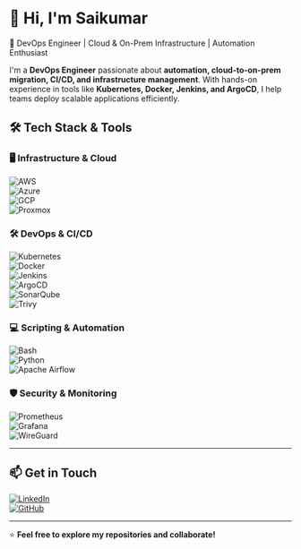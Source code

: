 # 👋 Hi, I'm Saikumar 

🚀 DevOps Engineer | Cloud & On-Prem Infrastructure | Automation Enthusiast  

I'm a **DevOps Engineer** passionate about **automation, cloud-to-on-prem migration, CI/CD, and infrastructure management**. With hands-on experience in tools like **Kubernetes, Docker, Jenkins, and ArgoCD**, I help teams deploy scalable applications efficiently.  

## 🛠️ **Tech Stack & Tools**  

### 🖥️ **Infrastructure & Cloud**  
![AWS](https://img.shields.io/badge/AWS-232F3E?style=for-the-badge&logo=amazon-aws&logoColor=white)  
![Azure](https://img.shields.io/badge/Azure-0078D4?style=for-the-badge&logo=microsoft-azure&logoColor=white)  
![GCP](https://img.shields.io/badge/Google%20Cloud-4285F4?style=for-the-badge&logo=google-cloud&logoColor=white)  
![Proxmox](https://img.shields.io/badge/Proxmox-E57000?style=for-the-badge&logo=proxmox&logoColor=white)  

### 🛠️ **DevOps & CI/CD**  
![Kubernetes](https://img.shields.io/badge/Kubernetes-326CE5?style=for-the-badge&logo=kubernetes&logoColor=white)  
![Docker](https://img.shields.io/badge/Docker-2496ED?style=for-the-badge&logo=docker&logoColor=white)  
![Jenkins](https://img.shields.io/badge/Jenkins-D24939?style=for-the-badge&logo=jenkins&logoColor=white)  
![ArgoCD](https://img.shields.io/badge/ArgoCD-EF5B25?style=for-the-badge&logo=argo&logoColor=white)  
![SonarQube](https://img.shields.io/badge/SonarQube-4E9BCD?style=for-the-badge&logo=sonarqube&logoColor=white)  
![Trivy](https://img.shields.io/badge/Trivy-EE0000?style=for-the-badge&logo=trivy&logoColor=white)  

### 💻 **Scripting & Automation**  
![Bash](https://img.shields.io/badge/Bash-4EAA25?style=for-the-badge&logo=gnu-bash&logoColor=white)  
![Python](https://img.shields.io/badge/Python-3776AB?style=for-the-badge&logo=python&logoColor=white)  
![Apache Airflow](https://img.shields.io/badge/Apache%20Airflow-017CEE?style=for-the-badge&logo=apache-airflow&logoColor=white)  

### 🛡️ **Security & Monitoring**  
![Prometheus](https://img.shields.io/badge/Prometheus-E6522C?style=for-the-badge&logo=prometheus&logoColor=white)  
![Grafana](https://img.shields.io/badge/Grafana-F46800?style=for-the-badge&logo=grafana&logoColor=white)  
![WireGuard](https://img.shields.io/badge/WireGuard-88171A?style=for-the-badge&logo=wireguard&logoColor=white)  

---

## 📫 **Get in Touch**  
[![LinkedIn](https://img.shields.io/badge/LinkedIn-0077B5?style=for-the-badge&logo=linkedin&logoColor=white)](https://www.linkedin.com/in/chinni-venkata-saikumar-0262a4263/)  
[![GitHub](https://img.shields.io/badge/GitHub-181717?style=for-the-badge&logo=github&logoColor=white)](https://github.com/Saikumar-Chinni/Saikumar)  

---

⭐ **Feel free to explore my repositories and collaborate!**  
